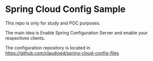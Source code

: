 # Spring Cloud Config Sample
This repo is only for study and POC purposes.

The main idea is Enable Spring Configuration Server and enable your respectives clients.

The configuration repository is located in https://github.com/claudioed/spring-cloud-config-files
